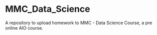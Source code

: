 # MMC_Data_Science
A repository to upload homework to MMC - Data Science Course, a pre online AIO course.
